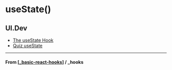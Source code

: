 # useState()

## UI.Dev

- [The useState Hook](https://platform.ui.dev/courses/783092/lectures/14214765)
- [Quiz useState](https://platform.ui.dev/courses/783092/lectures/14214770)

---

#### **From** [[_basic-react-hooks]] / \_hooks

[//begin]: # "Autogenerated link references for markdown compatibility"
[_basic-react-hooks]: _basic-react-hooks "Basic Hooks"
[//end]: # "Autogenerated link references"

